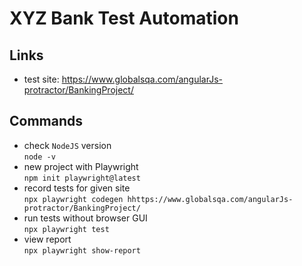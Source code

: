 # XYZ Bank Test Automation 

## Links

- test site: https://www.globalsqa.com/angularJs-protractor/BankingProject/


## Commands
- check `NodeJS` version  
`node -v`
- new project with Playwright  
`npm init playwright@latest`
- record tests for given site  
`npx playwright codegen hhttps://www.globalsqa.com/angularJs-protractor/BankingProject/`
- run tests without browser GUI  
`npx playwright test`
- view report  
`npx playwright show-report`